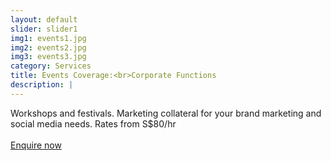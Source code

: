 ```yaml
---
layout: default
slider: slider1
img1: events1.jpg
img2: events2.jpg
img3: events3.jpg
category: Services
title: Events Coverage:<br>Corporate Functions
description: |
---
```

  Workshops and festivals. Marketing collateral for your brand marketing and social media needs. Rates from S$80/hr <br><br> 
  <a class="page-scroll" href="#contact">Enquire now</a>